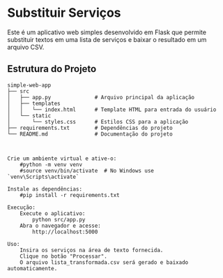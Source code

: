# Substituir Serviços

Este é um aplicativo web simples desenvolvido em Flask que permite substituir textos em uma lista de serviços e baixar o resultado em um arquivo CSV.

## Estrutura do Projeto

```filetree
simple-web-app
├── src
│   ├── app.py              # Arquivo principal da aplicação
│   ├── templates
│   │   └── index.html      # Template HTML para entrada do usuário
│   └── static
│       └── styles.css      # Estilos CSS para a aplicação
├── requirements.txt        # Dependências do projeto
└── README.md               # Documentação do projeto



Crie um ambiente virtual e ative-o:
    #python -m venv venv
    #source venv/bin/activate  # No Windows use `venv\Scripts\activate`

Instale as dependências:
    #pip install -r requirements.txt

Execução:
    Execute o aplicativo:
        python src/app.py
    Abra o navegador e acesse:
        http://localhost:5000

Uso:
    Insira os serviços na área de texto fornecida.
    Clique no botão "Processar".
    O arquivo lista_transformada.csv será gerado e baixado automaticamente.